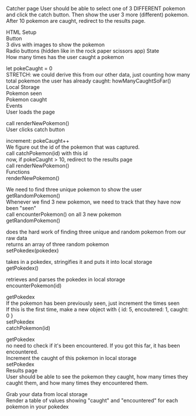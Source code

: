 Catcher page
User should be able to select one of 3 DIFFERENT pokemon and click the catch button. Then show the user 3 more (different) pokemon. After 10 pokemon are caught, redirect to the results page.

HTML Setup <br />
Button  <br /> 
3 divs with images to show the pokemon  <br />
Radio buttons (hidden like in the rock paper scissors app)
State <br />
How many times has the user caught a pokemon <br />

let pokeCaught = 0 <br />
STRETCH: we could derive this from our other data, just counting how many total pokemon the user has already caught: howManyCaughtSoFar() <br />
Local Storage <br />
Pokemon seen <br />
Pokemon caught <br />
Events <br />
User loads the page <br />

call renderNewPokemon() <br />
User clicks catch button <br />

increment: pokeCaught++ <br />
We figure out the id of the pokemon that was captured. <br />
call catchPokemon(id) with this id <br />
now, if pokeCaught > 10, redirect to the results page <br />
call renderNewPokemon() <br />
Functions <br />
renderNewPokemon() <br />

We need to find three unique pokemon to show the user <br />
getRandomPokemon() <br />
Whenever we find 3 new pokemon, we need to track that they have now been "seen" <br />
call encounterPokemon() on all 3 new pokemon <br />
getRandomPokemon() <br />

does the hard work of finding three unique and random pokemon from our raw data <br />
returns an array of three random pokemon <br />
setPokedex(pokedex) <br />

takes in a pokedex, stringifies it and puts it into local storage <br />
getPokedex() <br />

retrieves and parses the pokedex in local storage <br />
encounterPokemon(id) <br />

getPokedex <br />
If the pokemon has been previously seen, just increment the times seen <br />
If this is the first time, make a new object with { id: 5, encoutered: 1, caught: 0 } <br />
setPokedex <br />
catchPokemon(id) <br />

getPokedex <br />
no need to check if it's been encountered. If you got this far, it has been encountered. <br />
Increment the caught of this pokemon in local storage <br />
setPokedex <br />
Results page <br />
User should be able to see the pokemon they caught, how many times they caught them, and how many times they encountered them. <br />

Grab your data from local storage <br />
Render a table of values showing "caught" and "encountered" for each pokemon in your pokedex <br />
